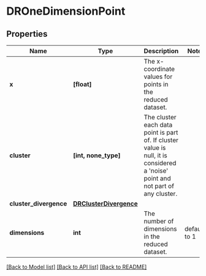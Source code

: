 # DROneDimensionPoint


## Properties
Name | Type | Description | Notes
------------ | ------------- | ------------- | -------------
**x** | **[float]** | The x-coordinate values for points in the reduced dataset. | 
**cluster** | **[int, none_type]** | The cluster each data point is part of. If cluster value is null, it is considered a &#39;noise&#39; point and not part of any cluster. | 
**cluster_divergence** | [**DRClusterDivergence**](DRClusterDivergence.md) |  | 
**dimensions** | **int** | The number of dimensions in the reduced dataset. | defaults to 1

[[Back to Model list]](../README.md#documentation-for-models) [[Back to API list]](../README.md#documentation-for-api-endpoints) [[Back to README]](../README.md)


